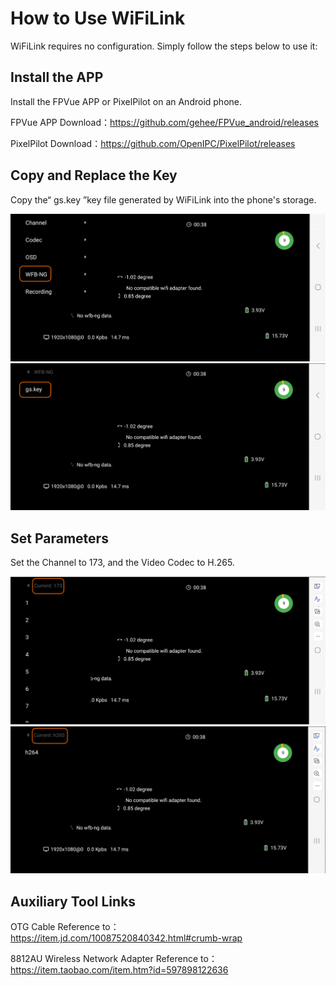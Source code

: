 # How to Use WiFiLink

WiFiLink requires no configuration. Simply follow the steps below to use it:

## Install the APP

Install the FPVue APP or PixelPilot on an Android phone.

FPVue APP Download：https://github.com/gehee/FPVue_android/releases

PixelPilot Download：https://github.com/OpenIPC/PixelPilot/releases

## Copy and Replace the Key

Copy the“ gs.key ”key file generated by WiFiLink into the phone's storage.

![6](image/6.png)
![7](image/7.png)

## Set Parameters

Set the Channel to 173, and the Video Codec to H.265.

![8](image/8.png)
![9](image/9.png)

## Auxiliary Tool Links

OTG Cable Reference to：https://item.jd.com/10087520840342.html#crumb-wrap 

8812AU Wireless Network Adapter Reference to：https://item.taobao.com/item.htm?id=597898122636
